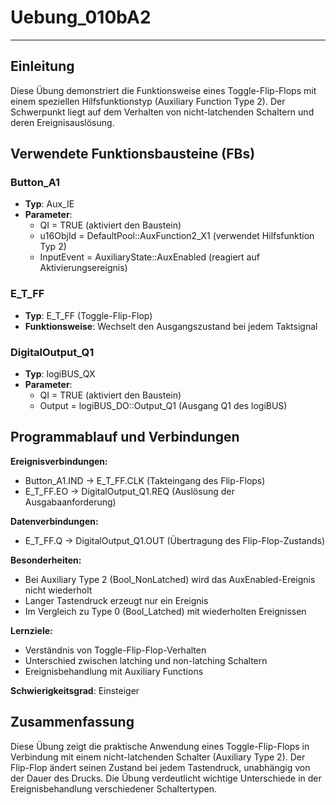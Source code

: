 # Uebung_010bA2

* * * * * * * * * *

## Einleitung
Diese Übung demonstriert die Funktionsweise eines Toggle-Flip-Flops mit einem speziellen Hilfsfunktionstyp (Auxiliary Function Type 2). Der Schwerpunkt liegt auf dem Verhalten von nicht-latchenden Schaltern und deren Ereignisauslösung.

## Verwendete Funktionsbausteine (FBs)

### Button_A1
- **Typ**: Aux_IE
- **Parameter**:
  - QI = TRUE (aktiviert den Baustein)
  - u16ObjId = DefaultPool::AuxFunction2_X1 (verwendet Hilfsfunktion Typ 2)
  - InputEvent = AuxiliaryState::AuxEnabled (reagiert auf Aktivierungsereignis)

### E_T_FF
- **Typ**: E_T_FF (Toggle-Flip-Flop)
- **Funktionsweise**: Wechselt den Ausgangszustand bei jedem Taktsignal

### DigitalOutput_Q1
- **Typ**: logiBUS_QX
- **Parameter**:
  - QI = TRUE (aktiviert den Baustein)
  - Output = logiBUS_DO::Output_Q1 (Ausgang Q1 des logiBUS)

## Programmablauf und Verbindungen

**Ereignisverbindungen:**
- Button_A1.IND → E_T_FF.CLK (Takteingang des Flip-Flops)
- E_T_FF.EO → DigitalOutput_Q1.REQ (Auslösung der Ausgabaanforderung)

**Datenverbindungen:**
- E_T_FF.Q → DigitalOutput_Q1.OUT (Übertragung des Flip-Flop-Zustands)

**Besonderheiten:**
- Bei Auxiliary Type 2 (Bool_NonLatched) wird das AuxEnabled-Ereignis nicht wiederholt
- Langer Tastendruck erzeugt nur ein Ereignis
- Im Vergleich zu Type 0 (Bool_Latched) mit wiederholten Ereignissen

**Lernziele:**
- Verständnis von Toggle-Flip-Flop-Verhalten
- Unterschied zwischen latching und non-latching Schaltern
- Ereignisbehandlung mit Auxiliary Functions

**Schwierigkeitsgrad**: Einsteiger

## Zusammenfassung
Diese Übung zeigt die praktische Anwendung eines Toggle-Flip-Flops in Verbindung mit einem nicht-latchenden Schalter (Auxiliary Type 2). Der Flip-Flop ändert seinen Zustand bei jedem Tastendruck, unabhängig von der Dauer des Drucks. Die Übung verdeutlicht wichtige Unterschiede in der Ereignisbehandlung verschiedener Schaltertypen.